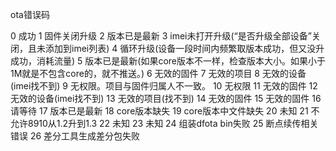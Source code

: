 ota错误码

0 成功
1 固件关闭升级
2 版本已是最新
3 imei未打开升级(“是否升级全部设备”关闭，且未添加到imei列表)
4 循环升级(设备一段时间内频繁取版本成功，但又没升成功，消耗流量)
5 版本已是最新(如果core版本不一样，检查版本大小。如果小于1M就是不包含core的，就不推送。)
6 无效的固件
7 无效的项目
8 无效的设备(imei找不到)
9 无权限。项目与固件归属人不一致。
10 无权限
11 无效的固件
12 无效的设备(imei找不到)
13 无效的项目(找不到)
14 无效的固件
15 无效的固件
16 请等待
17 版本已是最新
18 core版本缺失
19 core版本中文件缺失
20 未知
21 不允许8910从1.2升到1.3
22 未知
23 未知
24 组装dfota bin失败
25 断点续传相关错误
26 差分工具生成差分包失败